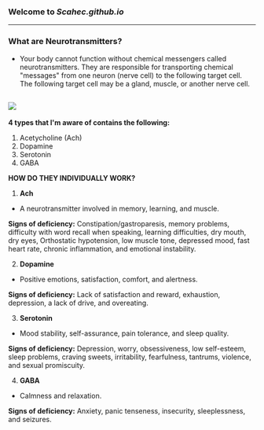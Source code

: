 ### Welcome to *Scahec.github.io*
---

### **What are Neurotransmitters?**
- Your body cannot function without chemical messengers called neurotransmitters. They are responsible for transporting chemical "messages" from one neuron (nerve cell) to the following target cell. The following target cell may be a gland, muscle, or another nerve cell.


![](https://encrypted-tbn0.gstatic.com/images?q=tbn:ANd9GcSYcmrKteMoM7PiuyLQW8WkCTbwTdRl-Id1GA&usqp=CAU)
---

**4 types that I'm aware of contains the following:**
1. Acetycholine (Ach)
2. Dopamine
3. Serotonin
4. GABA















**HOW DO THEY INDIVIDUALLY WORK?**








1. **Ach**
 - A neurotransmitter involved in memory, learning, and muscle.
 
 
 
 
 
 
 
 
 **Signs of deficiency:** Constipation/gastroparesis, memory problems, difficulty with word recall when speaking, learning difficulties, dry mouth, dry eyes, Orthostatic hypotension, low muscle tone, depressed mood, fast heart rate, chronic inflammation, and emotional instability.
 
 
 
 
 
 
 
2. **Dopamine**
 - Positive emotions, satisfaction, comfort, and alertness.







 **Signs of deficiency:** Lack of satisfaction and reward, exhaustion, depression, a lack of drive, and overeating.
 
 
 
 
 
 
 
3. **Serotonin**
 - Mood stability, self-assurance, pain tolerance, and sleep quality.
 
 
 
 
 
 
 
 
 **Signs of deficiency:** Depression, worry, obsessiveness, low self-esteem, sleep problems, craving sweets, irritability, fearfulness, tantrums, violence, and sexual promiscuity.
 
 
 
 
 
 
 
4. **GABA**
 - Calmness and relaxation.
 
 
 
 
 
 
 
 
 **Signs of deficiency:** Anxiety, panic tenseness, insecurity, sleeplessness, and seizures.






